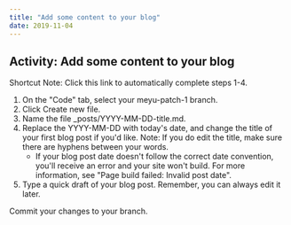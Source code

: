 ```yaml
---
title: "Add some content to your blog"
date: 2019-11-04
---
```


## Activity: Add some content to your blog
Shortcut Note: Click this link to automatically complete steps 1-4.

1. On the "Code" tab, select your meyu-patch-1 branch.
1. Click Create new file.
1. Name the file _posts/YYYY-MM-DD-title.md.
1. Replace the YYYY-MM-DD with today's date, and change the title of your first blog post if you'd like. Note: If you do edit the title, make sure there are hyphens between your words.
    * If your blog post date doesn't follow the correct date convention, you'll receive an error and your site won't build. For more information, see "Page build failed: Invalid post date".
1. Type a quick draft of your blog post. Remember, you can always edit it later.

Commit your changes to your branch.
